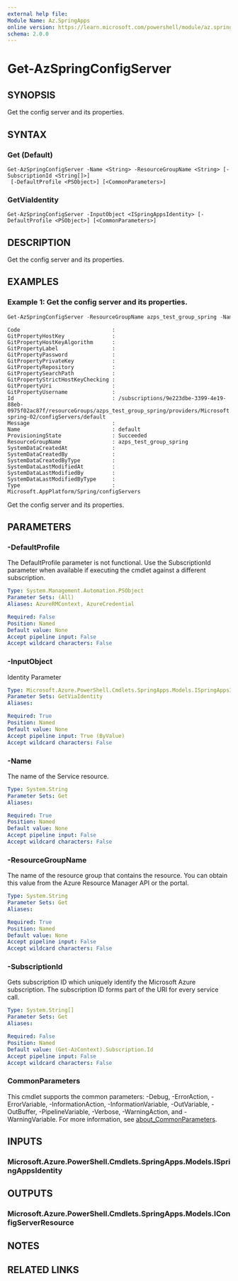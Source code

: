 ```yaml
---
external help file:
Module Name: Az.SpringApps
online version: https://learn.microsoft.com/powershell/module/az.springapps/get-azspringconfigserver
schema: 2.0.0
---
```


# Get-AzSpringConfigServer

## SYNOPSIS
Get the config server and its properties.

## SYNTAX

### Get (Default)
```
Get-AzSpringConfigServer -Name <String> -ResourceGroupName <String> [-SubscriptionId <String[]>]
 [-DefaultProfile <PSObject>] [<CommonParameters>]
```

### GetViaIdentity
```
Get-AzSpringConfigServer -InputObject <ISpringAppsIdentity> [-DefaultProfile <PSObject>] [<CommonParameters>]
```

## DESCRIPTION
Get the config server and its properties.

## EXAMPLES

### Example 1: Get the config server and its properties.
```powershell
Get-AzSpringConfigServer -ResourceGroupName azps_test_group_spring -Name azps-spring-02
```

```output
Code                             :
GitPropertyHostKey               :
GitPropertyHostKeyAlgorithm      :
GitPropertyLabel                 :
GitPropertyPassword              :
GitPropertyPrivateKey            :
GitPropertyRepository            :
GitPropertySearchPath            :
GitPropertyStrictHostKeyChecking :
GitPropertyUri                   :
GitPropertyUsername              :
Id                               : /subscriptions/9e223dbe-3399-4e19-88eb-0975f02ac87f/resourceGroups/azps_test_group_spring/providers/Microsoft.AppPlatform/Spring/azps-spring-02/configServers/default
Message                          :
Name                             : default
ProvisioningState                : Succeeded
ResourceGroupName                : azps_test_group_spring
SystemDataCreatedAt              :
SystemDataCreatedBy              :
SystemDataCreatedByType          :
SystemDataLastModifiedAt         :
SystemDataLastModifiedBy         :
SystemDataLastModifiedByType     :
Type                             : Microsoft.AppPlatform/Spring/configServers
```

Get the config server and its properties.

## PARAMETERS

### -DefaultProfile
The DefaultProfile parameter is not functional.
Use the SubscriptionId parameter when available if executing the cmdlet against a different subscription.

```yaml
Type: System.Management.Automation.PSObject
Parameter Sets: (All)
Aliases: AzureRMContext, AzureCredential

Required: False
Position: Named
Default value: None
Accept pipeline input: False
Accept wildcard characters: False
```

### -InputObject
Identity Parameter

```yaml
Type: Microsoft.Azure.PowerShell.Cmdlets.SpringApps.Models.ISpringAppsIdentity
Parameter Sets: GetViaIdentity
Aliases:

Required: True
Position: Named
Default value: None
Accept pipeline input: True (ByValue)
Accept wildcard characters: False
```

### -Name
The name of the Service resource.

```yaml
Type: System.String
Parameter Sets: Get
Aliases:

Required: True
Position: Named
Default value: None
Accept pipeline input: False
Accept wildcard characters: False
```

### -ResourceGroupName
The name of the resource group that contains the resource.
You can obtain this value from the Azure Resource Manager API or the portal.

```yaml
Type: System.String
Parameter Sets: Get
Aliases:

Required: True
Position: Named
Default value: None
Accept pipeline input: False
Accept wildcard characters: False
```

### -SubscriptionId
Gets subscription ID which uniquely identify the Microsoft Azure subscription.
The subscription ID forms part of the URI for every service call.

```yaml
Type: System.String[]
Parameter Sets: Get
Aliases:

Required: False
Position: Named
Default value: (Get-AzContext).Subscription.Id
Accept pipeline input: False
Accept wildcard characters: False
```

### CommonParameters
This cmdlet supports the common parameters: -Debug, -ErrorAction, -ErrorVariable, -InformationAction, -InformationVariable, -OutVariable, -OutBuffer, -PipelineVariable, -Verbose, -WarningAction, and -WarningVariable. For more information, see [about_CommonParameters](http://go.microsoft.com/fwlink/?LinkID=113216).

## INPUTS

### Microsoft.Azure.PowerShell.Cmdlets.SpringApps.Models.ISpringAppsIdentity

## OUTPUTS

### Microsoft.Azure.PowerShell.Cmdlets.SpringApps.Models.IConfigServerResource

## NOTES

## RELATED LINKS

